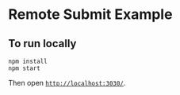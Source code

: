 # Remote Submit Example

## To run locally

```
npm install
npm start
```

Then open [`http://localhost:3030/`](http://localhost:3030/).
